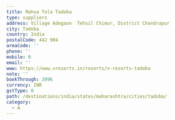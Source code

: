 ```yaml
---
title: Mahua Tola Tadoba
type: suppliers
address: Village Adegaon  Tehsil Chimur, District Chandrapur
city: Tadoba
country: India
postalCode: 442 904
areaCode: ''
phone: ''
mobile: 0
email: ''
www: https://www.vresorts.in/resorts/v-resorts-tadoba
note: ''
bookThrough: 3096
currency: INR
gstType: 0
path: /destinations/india/states/maharashtra/cities/tadoba/
category:
  - A
---
```



